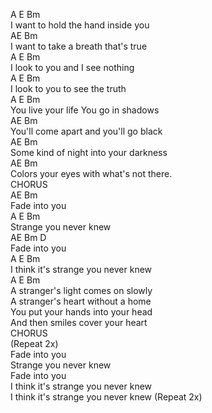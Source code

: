 A E Bm    
I want to hold the hand inside you   
AE Bm    
I want to take a breath that's true   
A E Bm    
I look to you and I see nothing   
A E Bm    
I look to you to see the truth   
A E Bm    
You live your life You go in shadows   
AE Bm    
You'll come apart and you'll go black   
AE Bm    
Some kind of night into your darkness   
AE Bm    
Colors your eyes with what's not there.   
CHORUS   
AE Bm    
Fade into you    
A E Bm    
Strange you never knew   
AE Bm D    
Fade into you    
A E Bm    
I think it's strange you never knew   
A E Bm    
A stranger's light comes on slowly   
A stranger's heart without a home   
You put your hands into your head   
And then smiles cover your heart   
CHORUS   
(Repeat 2x)   
Fade into you   
Strange you never knew   
Fade into you   
I think it's strange you never knew   
I think it's strange you never knew (Repeat 2x)   
